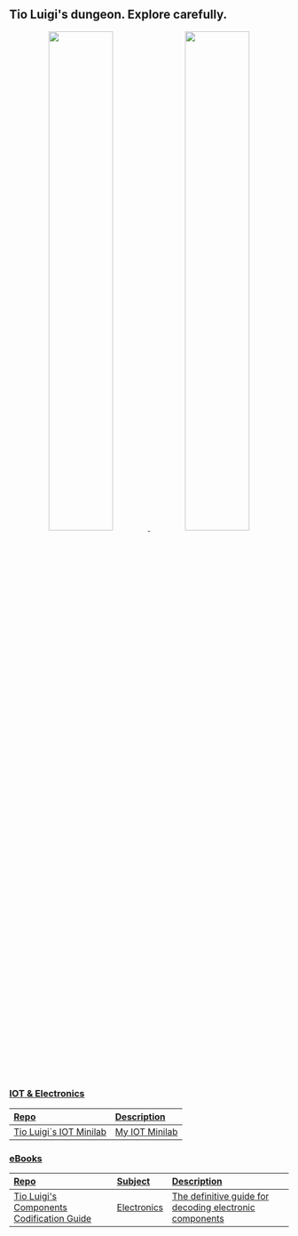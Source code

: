 <!-- Title -->
## Tio Luigi's dungeon. Explore carefully.


<!-- GitHub Stats -->

<div align="center">
  <a href="https://github.com/tioluigidev">
  <img width="48%" src="https://github-readme-stats.vercel.app/api?username=tioluigidev&show_icons=true&theme=dracula&include_all_commits=true&count_private=true"/>
  <img width="48%" src="https://github-readme-stats.vercel.app/api/top-langs/?username=tioluigidev&layout=compact&langs_count=7&theme=dracula"/>
</div>

<!--
[![My Skills](https://skillicons.dev/icons?i=html,css,js,nodejs,jquery,express,bootstrap,php,laravel&theme=dark)](https://skillicons.dev)

[![My Skills](https://skillicons.dev/icons?i=postgres,mysql,mongodb&theme=dark)](https://skillicons.dev)

[![My Skills](https://skillicons.dev/icons?i=linux,docker,git,graphql&theme=dark)](https://skillicons.dev)

[![My Skills](https://skillicons.dev/icons?i=blender,godot,unity&theme=dark)](https://skillicons.dev)  


-->

##

<!--
### Code Examples
  
| Repo | Description |
|:--|:--|
| [API-REST-NodeJS-Sequelize](https://github.com/tioluigidev/API-REST-NodeJS-Sequelize) | API REST in Javascript with NodeJS + Express + Sequelize |
| [API-REST-Laravel-Eloquent](https://github.com/tioluigidev/API-REST-Laravel-Eloquent) | API REST in PHP with Laravel + Eloquent |
| [NodeJS-Raw-Cluster](https://github.com/tioluigidev/NodeJS-Raw-Cluster) | Example of an App in cluster, using pure Node.JS (no PM2) |
| [NodeJS-PM2-Cluster](https://github.com/tioluigidev/NodeJS-PM2-Cluster) | Example of an App in cluster, using PM2 |

-->
  
### IOT & Electronics
  
| Repo | Description | 
|:--|:--|
| [Tio Luigi´s IOT Minilab](https://github.com/tioluigidev/tioluigisiotminilab) | My IOT Minilab | 
  
### eBooks
  
| Repo | Subject | Description | 
|:--|:--|:--|
| [Tio Luigi's Components Codification Guide](https://github.com/tioluigidev/Tio-Luigis-Components-Codification-Guide) | Electronics | The definitive guide for decoding electronic components | 
  
  

<!-- Dev Icons -->
  <!--
<div style="display: inline_block"><br>
  <img src="https://cdn.jsdelivr.net/gh/devicons/devicon/icons/html5/html5-original.svg" height="40" title="HTML"/>
  <img src="https://cdn.jsdelivr.net/gh/devicons/devicon/icons/css3/css3-original.svg" height="40" title="CSS"/>
  <img src="https://cdn.jsdelivr.net/gh/devicons/devicon/icons/javascript/javascript-original.svg" height="40" title="Javascript"/>
  <img src="https://cdn.jsdelivr.net/gh/devicons/devicon/icons/bootstrap/bootstrap-original.svg" height="40" title="Bootstrap"/>
  <img src="https://cdn.jsdelivr.net/gh/devicons/devicon/icons/jquery/jquery-plain-wordmark.svg" height="40" title="jQuery / jQuery Mobile"/>
  <img src="https://cdn.jsdelivr.net/gh/devicons/devicon/icons/php/php-original.svg" height="40" title="PHP"/>
  <img src="https://cdn.jsdelivr.net/gh/devicons/devicon/icons/nodejs/nodejs-original.svg" height="40" title="NodeJS"/>
  <img src="https://cdn.jsdelivr.net/gh/devicons/devicon/icons/linux/linux-original.svg" height="40" title="Linux"/>
  <img src="https://cdn.jsdelivr.net/gh/devicons/devicon/icons/bash/bash-original.svg" height="40" title="Shell Script"/>
  <img src="https://cdn.jsdelivr.net/gh/devicons/devicon/icons/docker/docker-plain-wordmark.svg" height="40" title="Docker"/>
  <img src="https://cdn.jsdelivr.net/gh/devicons/devicon/icons/git/git-original.svg" height="40" title="Git"/>
  <img src="https://cdn.jsdelivr.net/gh/devicons/devicon/icons/graphql/graphql-plain-wordmark.svg" height="40" title="GraphQL"/>
  <img src="https://cdn.jsdelivr.net/gh/devicons/devicon/icons/postgresql/postgresql-plain-wordmark.svg" height="40" title="PostgreSQL"/>
  <img src="https://cdn.jsdelivr.net/gh/devicons/devicon/icons/mysql/mysql-original-wordmark.svg" height="40" title="MySQL"/>
  <img src="https://cdn.jsdelivr.net/gh/devicons/devicon/icons/csharp/csharp-original.svg" height="40" title="C# for Unity 3D"/>
  <img src="https://cdn.jsdelivr.net/gh/devicons/devicon/icons/unity/unity-original.svg" height="40" title="Unity 3D"/>
</div>
  
-->
 
<!--
  Emojis: https://emojipedia.org/
  Dev Icons: https://devicon.dev
-->
